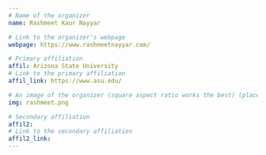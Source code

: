 ```yaml
---
# Name of the organizer
name: Rashmeet Kaur Nayyar

# Link to the organizer's webpage
webpage: https://www.rashmeetnayyar.com/

# Primary affiliation
affil: Arizona State University
# Link to the primary affiliation
affil_link: https://www.asu.edu/

# An image of the organizer (square aspect ratio works the best) (place in the `assets/img/organizers` directory)
img: rashmeet.png

# Secondary affiliation
affil2: 
# Link to the secondary affiliation
affil2_link: 
---
```

